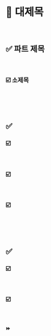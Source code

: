 
# 📌 대제목

<br/>

## ✅ 파트 제목


<br/>

### ☑️ 소제목


<br/><br/>
<br/>
  
## ✅ 

 ### ☑️ 

<br/>

### ☑️ 

<br/>

### ☑️ 

<br/><br/>
<br/>

## ✅ 

### ☑️ 

<br/>

### ☑️ 

<br/>

#### ⏩ 

<br/><br/>
